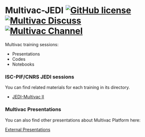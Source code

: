 # Multivac-JEDI [![GitHub license](https://img.shields.io/badge/license-MIT-blue.svg)](https://github.com/multivacplatform/multivac-jedi/blob/master/LICENSE) [![Multivac Discuss](https://img.shields.io/badge/multivac-discuss-ff69b4.svg)](https://discourse.iscpif.fr/c/multivac) [![Multivac Channel](https://img.shields.io/badge/multivac-chat-ff69b4.svg)](https://chat.iscpif.fr/channel/multivac)

Multivac training sessions:

* Presentations
* Codes
* Notebooks

### ISC-PIF/CNRS JEDI sessions

You can find related materials for each training in its directory.

* [JEDI-Multivac II](https://github.com/multivacplatform/jedi-multivac/tree/master/Jedi-Multivac-201)

### Multivac Presentations

You can also find other presentations about Multivac Platform here:

[External Presentations](https://github.com/multivacplatform/multivac-jedi/tree/master/External-Presentations)

